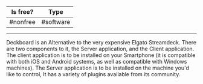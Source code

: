 |Is free?|Type|
|-|-|
|#nonfree|#software|
---
Deckboard is an Alternative to the very expensive Elgato Streamdeck. There are two components to it, the Server application, and the Client application. The client application is to be installed on your Smartphone (it is compatible with both iOS and Android systems, as well as compatible with Windows machines). The Server application is to be installed on the machine you'd like to control, It has a variety of plugins available from its community.